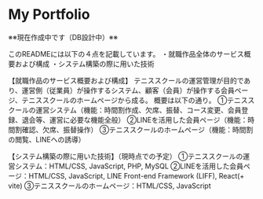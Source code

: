 # My Portfolio
※※現在作成中です（DB設計中）※※

<!-- 
次のURLは、就職作品全体（一部デモを含む）および授業課題での作品をまとめたサイトです。
(URL) 
GitHubのプロフィールからもリンクを確認できます。
就職作品作成の背景や私自身のプロフィールも記載しています。
なお、会員ページに関しては、実際のLINEアカウントで操作をしている都合上、個人の部分については操作イメージを載せております。
-->

このREADMEには以下の４点を記載しています。
・就職作品全体のサービス概要および構成
・システム構築の際に用いた技術


【就職作品のサービス概要および構成】
テニススクールの運営管理が目的であり、運営側（従業員）が操作するシステム、顧客（会員）が操作する会員ページ、テニススクールのホームページから成る。
概要は以下の通り。
➀テニススクールの運営システム（機能：時間割作成、欠席、振替、コース変更、会員登録、退会等、運営に必要な機能全般）
➁LINEを活用した会員ページ（機能：時間割確認、欠席、振替操作）
➂テニススクールのホームページ（機能：時間割の閲覧、LINEへの誘導）


【システム構築の際に用いた技術】（現時点での予定）
➀テニススクールの運営システム：HTML/CSS, JavaScript, PHP, MySQL
➁LINEを活用した会員ページ：HTML/CSS, JavaScript, LINE Front-end Framework (LIFF), React(+ vite)
➂テニススクールのホームページ：HTML/CSS, JavaScript